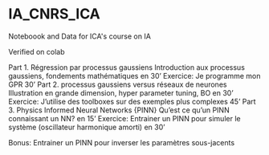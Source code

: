 # IA_CNRS_ICA
Noteboook and Data for ICA's course on IA

Verified on colab


Part 1. Régression par processus gaussiens 
Introduction aux processus gaussiens, fondements mathématiques en 30’
Exercice: Je programme mon GPR 30’
Part 2. processus gaussiens versus réseaux de neurones
Illustration en grande dimension, hyper parameter tuning, BO en 30’
Exercice: J’utilise des toolboxes sur des exemples plus complexes 45’
Part 3. Physics Informed Neural Networks {PINN} 
Qu’est ce qu’un PINN connaissant un NN? en 15’
Exercice: Entrainer un PINN pour simuler le système (oscillateur harmonique amorti) en 30’

Bonus: Entrainer un PINN pour inverser les paramètres sous-jacents


